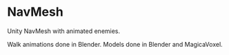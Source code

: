 # NavMesh

Unity NavMesh with animated enemies.

Walk animations done in Blender. Models done in Blender and MagicaVoxel.
